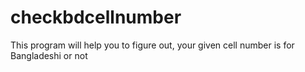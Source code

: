 # checkbdcellnumber
This program will help you to figure out, your given cell number is for Bangladeshi or not
